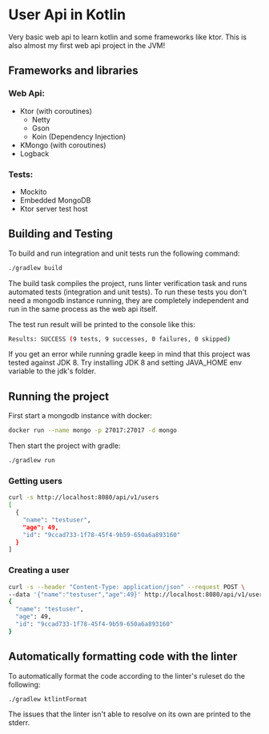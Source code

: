 # User Api in Kotlin

Very basic web api to learn kotlin and some frameworks like ktor. This is also almost my first web api project in the JVM!

## Frameworks and libraries

### Web Api:
- Ktor (with coroutines)
    - Netty
    - Gson
    - Koin (Dependency Injection)
- KMongo (with coroutines)
- Logback

### Tests:
- Mockito
- Embedded MongoDB
- Ktor server test host

## Building and Testing

To build and run integration and unit tests run the following command:
```bash
./gradlew build
```

The build task compiles the project, runs linter verification task and runs automated tests (integration and unit tests). To run these tests you don't need a mongodb instance running, they are completely independent and run in the same process as the web api itself.

The test run result will be printed to the console like this:
```bash
Results: SUCCESS (9 tests, 9 successes, 0 failures, 0 skipped)
```

If you get an error while running gradle keep in mind that this project was tested against JDK 8. Try installing JDK 8 and setting JAVA_HOME env variable to the jdk's folder.

## Running the project

First start a mongodb instance with docker:
```bash
docker run --name mongo -p 27017:27017 -d mongo
```

Then start the project with gradle:
```bash
./gradlew run
```

### Getting users

```bash
curl -s http://localhost:8080/api/v1/users
[
  {
    "name": "testuser",
    "age": 49,
    "id": "9ccad733-1f78-45f4-9b59-650a6a893160"
  }
]
```

### Creating a user
```bash
curl -s --header "Content-Type: application/json" --request POST \
--data '{"name":"testuser","age":49}' http://localhost:8080/api/v1/users
{
  "name": "testuser",
  "age": 49,
  "id": "9ccad733-1f78-45f4-9b59-650a6a893160"
}
```

## Automatically formatting code with the linter

To automatically format the code according to the linter's ruleset do the following:

```bash
./gradlew ktlintFormat
```

The issues that the linter isn't able to resolve on its own are printed to the stderr.